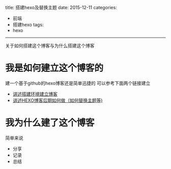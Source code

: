 title: 搭建hexo及替换主题
date: 2015-12-11
categories:
  - 前端
  - 搭建hexo
tags:
  - hexo
---
关于如何搭建这个博客与为什么搭建这个博客
<!--more-->
# **我是如何建立这个博客的**

建一个基于github的hexo博客还是简单迅捷的
可以参考下面两个链接建立

* [讲述搭建环境建立博客](http://blog.csdn.net/jzooo/article/details/46781805)
* [讲述HEXO博客后期如何做（如何替换主题等)](http://ju.outofmemory.cn/entry/95477)

# **我为什么建了这个博客**

简单来说

* 分享
* 记录
* 总结